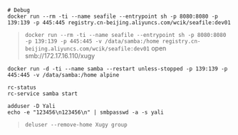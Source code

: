 



```shell
# Debug
docker run --rm -ti --name seafile --entrypoint sh -p 8080:8080 -p 139:139 -p 445:445 registry.cn-beijing.aliyuncs.com/wcik/seafile:dev01
```
> `docker run --rm -ti --name seafile --entrypoint sh -p 8080:8080 -p 139:139 -p 445:445 -v /data/samba:/home registry.cn-beijing.aliyuncs.com/wcik/seafile:dev01`
> open smb://172.17.16.110/xugy

```shell
docker run -d -ti --name samba --restart unless-stopped -p 139:139 -p 445:445 -v /data/samba:/home alpine
```

```shell
rc-status
rc-service samba start
```

```shell
adduser -D Yali
echo -e "123456\n123456\n" | smbpasswd -a -s yali
```
> `deluser --remove-home Xugy group`
> 
